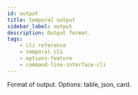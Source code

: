 ```yaml
---
id: output
title: temporal output
sidebar_label: output
description: Output format.
tags: 
    - cli reference
    - temporal cli
    - options-feature
    - command-line-interface-cli
---
```


Format of output.
Options: table, json, card.
